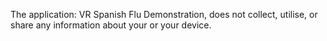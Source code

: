 The application: VR Spanish Flu Demonstration, does not collect, utilise, or share any information about your or your device.
